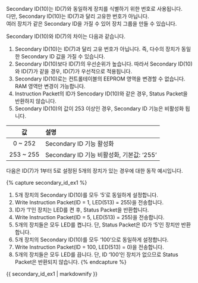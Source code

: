 Secondary ID(10)는 ID(7)와 동일하게 장치를 식별하기 위한 번호로 사용됩니다.  
다만, Secondary ID(10)는 ID(7)과 달리 고유한 번호가 아닙니다.  
여러 장치가 같은 Secondary ID을 가질 수 있어 장치 그룹을 만들 수 있습니다.

Secondary ID(10)와 ID(7)의 차이는 다음과 같습니다.
1. Secondary ID(10)는 ID(7)과 달리 고유 번호가 아닙니다. 즉, 다수의 장치가 동일한 Secondary ID 값을 가질 수 있습니다.
2. Secondary ID(10)보다 ID(7)의 우선순위가 높습니다. 따라서 Secondary ID(10)와 ID(7)가 같을 경우, ID(7)가 우선적으로 적용됩니다.
3. Secondary ID(10)로는 컨트롤테이블의 EEPROM 영역을 변경할 수 없습니다. RAM 영역만 변경이 가능합니다.
4. Instruction Packet의 ID가 Sencodary ID(10)와 같은 경우, Status Packet을 반환하지 않습니다.
5. Secondary ID(10)의 값이 253 이상인 경우, Secondary ID 기능은 비활성화 됩니다.

|    값     | 설명                                     |
|:---------:|:------------------------------------------|
|  0 ~ 252  | Secondary ID 기능 활성화                  |
| 253 ~ 255 | Secondary ID 기능 비활성화, 기본값: ‘255’ |

다음은 ID(7)가 1부터 5로 설정된 5개의 장치가 있는 경우에 대한 동작 예시입니다.

{% capture secondary_id_ex1 %}
1. 5개 장치의 Secondary ID(10)를 모두 ‘5’로 동일하게 설정합니다.
2. Write Instruction Packet(ID = 1, LED(513) = 255)을 전송합니다.
3. ID가 ‘1’인 장치는 LED를 켠 후, Status Packet을 반환합니다.
4. Write Instruction Packet(ID = 5, LED(513) = 255)을 전송합니다.
5. 5개의 장치들은 모두 LED를 켭니다. 단, Status Packet은 ID가 ‘5’인 장치만 반환합니다.
6. 5개 장치의 Secondary ID(10)를 모두 ‘100’으로 동일하게 설정합니다.
7. Write Instruction Packet(ID = 100, LED(513) = 0)을 전송합니다.
8. 5개의 장치들은 모두 LED를 끕니다. 단, ID ‘100’인 장치가 없으므로 Status Packet은 반환되지 않습니다.
{% endcapture %}

<div class="notice">{{ secondary_id_ex1 | markdownify }}</div>

